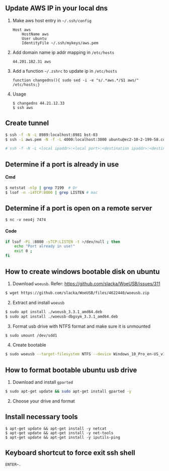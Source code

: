 ## Update AWS IP in your local dns
1. Make aws host entry in `~/.ssh/config`
    ```
    Host aws
        HostName aws
        User ubuntu
        IdentityFile ~/.ssh/mykeys/aws.pem
    ```
2. Add domain name ip addr mapping in `/etc/hosts`
    ```
    44.201.182.31 aws
    ```

3. Add a function `~/.zshrc` to update ip in `/etc/hosts`
    ```
    function changedns(){ sudo sed -i -e "s/.*aws.*/$1 aws/"  /etc/hosts;}
    ```

4. Usage
    ```
    $ changedns 44.21.12.33
    $ ssh aws
    ```


## Create tunnel
```sh
$ ssh -f -N -L 8989:localhost:8981 bst-03
$ ssh -i aws.pem -N -f -L 4000:localhost:3000 ubuntu@ec2-10-2-199-58.compute-1.amazonaws.com

# ssh -f -N -L <local ipaddr>:<local port>:<destination ipaddr>:<destination port> <remote ipaddr>
```

## Determine if a port is already in use

#### Cmd
```sh
$ netstat -nlp | grep 7199  # Or
$ lsof -n -i4TCP:8000 | grep LISTEN # mac
```

## Determine if a port is open on a remote server
```
$ nc -v neo4j 7474
```

#### Code
```sh
if lsof -Pi :8080 -sTCP:LISTEN -t >/dev/null ; then
    echo "Port already in use!"
    exit 0 ;
fi
```

## How to create windows bootable disk on ubuntu

1. Download `woeusb`. Refer: https://github.com/slacka/WoeUSB/issues/311
```sh
$ wget https://github.com/slacka/WoeUSB/files/4622440/woeusb.zip
```

2. Extract and install `woeusb`
```sh
$ sudo apt install ./woeusb_3.3.1_amd64.deb
$ sudo apt install ./woeusb-dbgsym_3.3.1_amd64.deb
```

3. Format usb drive with NTFS format and make sure it is unmounted
```sh
$ sudo umount /dev/sdd1
```

4. Create bootable
```sh
$ sudo woeusb --target-filesystem NTFS --device Windows_10_Pro_en-US_v1909_x64_BiT_Activated.iso /dev/sdd
```

## How to format bootable ubuntu usb drive
1. Download and install `gparted`
```sh
$ sudo apt-get update && sudo apt-get install gparted -y 
```

2. Choose your drive and format

## Install necessary tools
```
$ apt-get update && apt-get install -y netcat
$ apt-get update && apt-get install -y net-tools
$ apt-get update && apt-get install -y iputils-ping
```

## Keyboard shortcut to force exit ssh shell
```
ENTER~.
```
